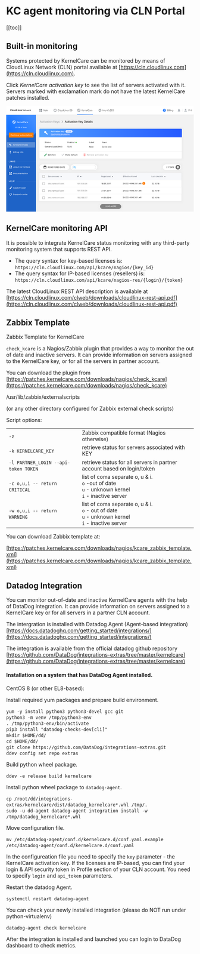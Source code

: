 # KC agent monitoring via CLN Portal

[[toc]]

## Built-in monitoring

Systems protected by KernelCare can be monitored by means of CloudLinux Network (CLN) portal available at [https://cln.cloudlinux.com](https://cln.cloudlinux.com).

Click _KernelCare activation key_ to see the list of servers activated with it. Servers marked with exclamation mark do not have the latest KernelCare patches installed.

![](/images/kckeymonit_zoom70.png)

## KernelCare monitoring API

It is possible to integrate KernelCare status monitoring with any third-party monitoring system that supports REST API.

* The query syntax for key-based licenses is: `https://cln.cloudlinux.com/api/kcare/nagios/{key_id}`
* The query syntax for IP-based licenses (resellers) is: `https://cln.cloudlinux.com/api/kcare/nagios-res/{login}/{token}`

The latest CloudLinux REST API description is available at [https://cln.cloudlinux.com/clweb/downloads/cloudlinux-rest-api.pdf](https://cln.cloudlinux.com/clweb/downloads/cloudlinux-rest-api.pdf)


## Zabbix Template


Zabbix Template for KernelCare

`check_kcare` is a Nagios/Zabbix plugin that provides a way to monitor the out of date and inactive servers. It can provide information on servers assigned to the KernelCare key, or for all the servers in partner account.

You can download the plugin from [https://patches.kernelcare.com/downloads/nagios/check_kcare](https://patches.kernelcare.com/downloads/nagios/check_kcare)

/usr/lib/zabbix/externalscripts

(or any other directory configured for Zabbix external check scripts)

Script options:

| | |
|-|-|
|`-z` | Zabbix compatible format (Nagios otherwise)|
|`-k KERNELCARE_KEY` | retrieve status for servers associated with KEY|
|`-l PARTNER_LOGIN --api-token TOKEN` | retrieve status for all servers in partner account based on login/token|
|`-c o,u,i -- return CRITICAL` | list of coma separate o, u & i.<br>`o` -out of date<br>`u` - unknown kernel<br>`i` - inactive server|
|`-w o,u,i -- return WARNING` | list of coma separate o, u & i.<br>`o` - out of date<br>`u` - unknown kernel<br>`i` - inactive server|

You can download Zabbix template at:

[https://patches.kernelcare.com/downloads/nagios/kcare_zabbix_template.xml](https://patches.kernelcare.com/downloads/nagios/kcare_zabbix_template.xml)

## Datadog Integration

You can monitor out-of-date and inactive KernelCare agents with the help of DataDog integration. It can provide information on servers assigned to a KernelCare key or for all servers in a partner CLN account.

The intergration is installed with Datadog Agent (Agent-based integration)
[https://docs.datadoghq.com/getting_started/integrations/](https://docs.datadoghq.com/getting_started/integrations/)

The integration is available from the official datadog github repository
[https://github.com/DataDog/integrations-extras/tree/master/kernelcare](https://github.com/DataDog/integrations-extras/tree/master/kernelcare)

#### Installation on a system that has DataDog Agent installed.

CentOS 8 (or other EL8-based):

Install required yum packages and prepare build environment.

```
yum -y install python3 python3-devel gcc git
python3 -m venv /tmp/python3-env
. /tmp/python3-env/bin/activate
pip3 install "datadog-checks-dev[cli]"
mkdir $HOME/dd/
cd $HOME/dd/
git clone https://github.com/DataDog/integrations-extras.git
ddev config set repo extras
```

Build python wheel package.

```
ddev -e release build kernelcare
```

Install python wheel package to `datadog-agent`.

```
cp /root/dd/integrations-extras/kernelcare/dist/datadog_kernelcare*.whl /tmp/.
sudo -u dd-agent datadog-agent integration install -w /tmp/datadog_kernelcare*.whl
```

Move configuration file.

```
mv /etc/datadog-agent/conf.d/kernelcare.d/conf.yaml.example /etc/datadog-agent/conf.d/kernelcare.d/conf.yaml
```

In the configureation file you need to specify the `key` parameter - the KernelCare activation key. If the licenses are IP-based, you can find your login & API security token in Profile section of your CLN account. You need to specify `login` and `api_token` parameters.

Restart the datadog Agent.

```
systemctl restart datadog-agent
```

You can check your newly installed integration (please do NOT run under python-virtualenv)

```
datadog-agent check kernelcare
```

After the integration is installed and launched you can login to DataDog dashboard to check metrics.


